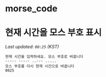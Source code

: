 # morse_code
# 현재 시간을 모스 부호 표시
<!-- MORSE_TIME_START -->
_Last updated: `00:25` (KST)_

```
현재 시간을 입력하세요. 모스 부호로 바꿉니다
----- ----- ..--- .....
모스 부호를 다시 현재 시간으로 바꿉니다
0025
```
<!-- MORSE_TIME_END -->
